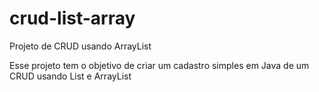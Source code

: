 # crud-list-array
Projeto de CRUD usando ArrayList

Esse projeto tem o objetivo de criar um cadastro simples em Java de um CRUD usando List e ArrayList
